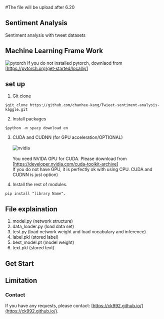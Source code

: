 #The file will be upload after 6.20

## Sentiment Analysis
Sentiment analysis with tweet datasets

## Machine Learning Frame Work
![pytorch](https://user-images.githubusercontent.com/26376653/84051109-9de92d80-a9e9-11ea-887d-06113adab7c0.jpg)
If you do not installed pytorch, downlaod from [https://pytorch.org/get-started/locally/]

## set up
1. Git clone
```
$git clone https://github.com/chanhee-kang/Twieet-sentiment-analysis-kaggle.git
```
2. Install packages
```
$python -m spacy download en
```
3. CUDA and CUDNN (for GPU acceleration/OPTIONAL)<br><br>
![nvidia](https://user-images.githubusercontent.com/26376653/84051534-48f9e700-a9ea-11ea-8faf-bd162daec013.png)<br><br>
You need NVIDA GPU for CUDA. Please download from [https://developer.nvidia.com/cuda-toolkit-archive] <br>
If you do not have GPU, it is perfectly ok with using CPU. CUDA and CUDNN is just option)

4. Install the rest of modules. 
```
pip install "library Name".
```

## File explaination
1. model.py (network structure)
2. data_loader.py (load data set)
3. test.py (load network weight and load vocabulary and inference)
4. label.pkl (stored label)
5. best_model.pt (model weight)
6. text.pkl (stored text)

## Get Start

## Limitation

### Contact
If you have any requests, please contact: [https://ck992.github.io/](https://ck992.github.io/).

